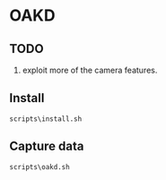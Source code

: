 # OAKD 

## TODO
1. exploit more of the camera features.

## Install
```
scripts\install.sh
```

## Capture data
```
scripts\oakd.sh
```
